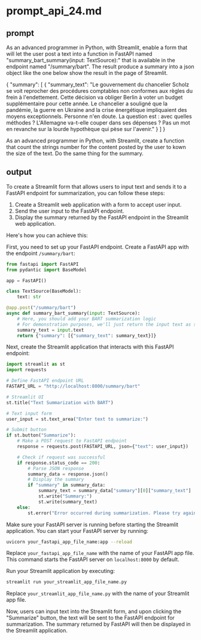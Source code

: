 # prompt_api_24.md

## prompt
As an advanced programmer in Python, with Streamlit, enable a form that will let the user post a text into a function in FastAPI named "summary_bart_summary(input: TextSource):" that is available in the endpoint named "/summary/bart". The result produce a summary into a json object like the one below show the result in the page of Streamlit.

{
  "summary": [
    {
      "summary_text": "Le gouvernement du chancelier Scholz se voit reprocher des procédures comptables non conformes aux règles du frein à l'endettement. Cette décision va obliger Berlin à voter un budget supplémentaire pour cette année. Le chancelier a souligné que la pandémie, la guerre en Ukraine and la crise énergétique impliquaient des moyens exceptionnels. Personne n'en doute. La question est : avec quelles méthodes ? L'Allemagne va-t-elle couper dans ses dépenses ? Pas un mot en revanche sur la lourde hypothèque qui pèse sur l'avenir."
    }
  ]
}

As an advanced programmer in Python, with Streamlit, create a function that count the strings number for the content posted by the user to kown the size of the text. Do the same thing for the summary.



## output


To create a Streamlit form that allows users to input text and sends it to a FastAPI endpoint for summarization, you can follow these steps:

1. Create a Streamlit web application with a form to accept user input.
2. Send the user input to the FastAPI endpoint.
3. Display the summary returned by the FastAPI endpoint in the Streamlit web application.

Here's how you can achieve this:

First, you need to set up your FastAPI endpoint. Create a FastAPI app with the endpoint `/summary/bart`:

```python
from fastapi import FastAPI
from pydantic import BaseModel

app = FastAPI()

class TextSource(BaseModel):
    text: str

@app.post("/summary/bart")
async def summary_bart_summary(input: TextSource):
    # Here, you should add your BART summarization logic
    # For demonstration purposes, we'll just return the input text as summary
    summary_text = input.text
    return {"summary": [{"summary_text": summary_text}]}
```

Next, create the Streamlit application that interacts with this FastAPI endpoint:

```python
import streamlit as st
import requests

# Define FastAPI endpoint URL
FASTAPI_URL = "http://localhost:8000/summary/bart"

# Streamlit UI
st.title("Text Summarization with BART")

# Text input form
user_input = st.text_area("Enter text to summarize:")

# Submit button
if st.button("Summarize"):
    # Make a POST request to FastAPI endpoint
    response = requests.post(FASTAPI_URL, json={"text": user_input})

    # Check if request was successful
    if response.status_code == 200:
        # Parse JSON response
        summary_data = response.json()
        # Display the summary
        if "summary" in summary_data:
            summary_text = summary_data["summary"][0]["summary_text"]
            st.write("Summary:")
            st.write(summary_text)
    else:
        st.error("Error occurred during summarization. Please try again.")
```

Make sure your FastAPI server is running before starting the Streamlit application. You can start your FastAPI server by running:

```bash
uvicorn your_fastapi_app_file_name:app --reload
```

Replace `your_fastapi_app_file_name` with the name of your FastAPI app file. This command starts the FastAPI server on `localhost:8000` by default.

Run your Streamlit application by executing:

```bash
streamlit run your_streamlit_app_file_name.py
```

Replace `your_streamlit_app_file_name.py` with the name of your Streamlit app file.

Now, users can input text into the Streamlit form, and upon clicking the "Summarize" button, the text will be sent to the FastAPI endpoint for summarization. The summary returned by FastAPI will then be displayed in the Streamlit application.




